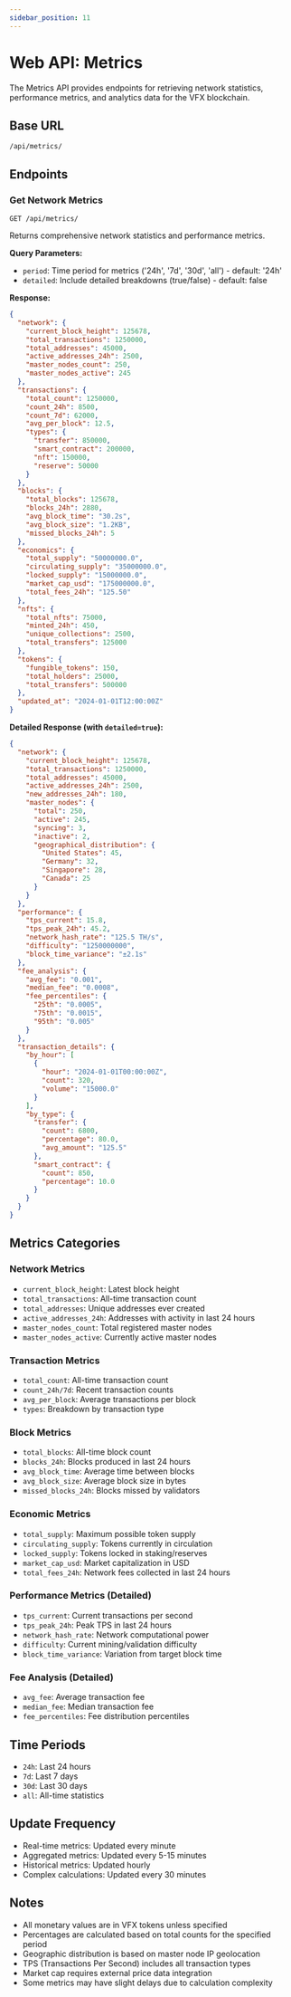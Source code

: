 ```yaml
---
sidebar_position: 11
---
```


# Web API: Metrics

The Metrics API provides endpoints for retrieving network statistics, performance metrics, and analytics data for the VFX blockchain.

## Base URL
```
/api/metrics/
```

## Endpoints

### Get Network Metrics
```http
GET /api/metrics/
```

Returns comprehensive network statistics and performance metrics.

**Query Parameters:**
- `period`: Time period for metrics ('24h', '7d', '30d', 'all') - default: '24h'
- `detailed`: Include detailed breakdowns (true/false) - default: false

**Response:**
```json
{
  "network": {
    "current_block_height": 125678,
    "total_transactions": 1250000,
    "total_addresses": 45000,
    "active_addresses_24h": 2500,
    "master_nodes_count": 250,
    "master_nodes_active": 245
  },
  "transactions": {
    "total_count": 1250000,
    "count_24h": 8500,
    "count_7d": 62000,
    "avg_per_block": 12.5,
    "types": {
      "transfer": 850000,
      "smart_contract": 200000,
      "nft": 150000,
      "reserve": 50000
    }
  },
  "blocks": {
    "total_blocks": 125678,
    "blocks_24h": 2880,
    "avg_block_time": "30.2s",
    "avg_block_size": "1.2KB",
    "missed_blocks_24h": 5
  },
  "economics": {
    "total_supply": "50000000.0",
    "circulating_supply": "35000000.0",
    "locked_supply": "15000000.0",
    "market_cap_usd": "175000000.0",
    "total_fees_24h": "125.50"
  },
  "nfts": {
    "total_nfts": 75000,
    "minted_24h": 450,
    "unique_collections": 2500,
    "total_transfers": 125000
  },
  "tokens": {
    "fungible_tokens": 150,
    "total_holders": 25000,
    "total_transfers": 500000
  },
  "updated_at": "2024-01-01T12:00:00Z"
}
```

**Detailed Response (with `detailed=true`):**
```json
{
  "network": {
    "current_block_height": 125678,
    "total_transactions": 1250000,
    "total_addresses": 45000,
    "active_addresses_24h": 2500,
    "new_addresses_24h": 180,
    "master_nodes": {
      "total": 250,
      "active": 245,
      "syncing": 3,
      "inactive": 2,
      "geographical_distribution": {
        "United States": 45,
        "Germany": 32,
        "Singapore": 28,
        "Canada": 25
      }
    }
  },
  "performance": {
    "tps_current": 15.8,
    "tps_peak_24h": 45.2,
    "network_hash_rate": "125.5 TH/s",
    "difficulty": "1250000000",
    "block_time_variance": "±2.1s"
  },
  "fee_analysis": {
    "avg_fee": "0.001",
    "median_fee": "0.0008",
    "fee_percentiles": {
      "25th": "0.0005",
      "75th": "0.0015",
      "95th": "0.005"
    }
  },
  "transaction_details": {
    "by_hour": [
      {
        "hour": "2024-01-01T00:00:00Z",
        "count": 320,
        "volume": "15000.0"
      }
    ],
    "by_type": {
      "transfer": {
        "count": 6800,
        "percentage": 80.0,
        "avg_amount": "125.5"
      },
      "smart_contract": {
        "count": 850,
        "percentage": 10.0
      }
    }
  }
}
```

## Metrics Categories

### Network Metrics
- `current_block_height`: Latest block height
- `total_transactions`: All-time transaction count
- `total_addresses`: Unique addresses ever created
- `active_addresses_24h`: Addresses with activity in last 24 hours
- `master_nodes_count`: Total registered master nodes
- `master_nodes_active`: Currently active master nodes

### Transaction Metrics
- `total_count`: All-time transaction count
- `count_24h/7d`: Recent transaction counts
- `avg_per_block`: Average transactions per block
- `types`: Breakdown by transaction type

### Block Metrics
- `total_blocks`: All-time block count
- `blocks_24h`: Blocks produced in last 24 hours
- `avg_block_time`: Average time between blocks
- `avg_block_size`: Average block size in bytes
- `missed_blocks_24h`: Blocks missed by validators

### Economic Metrics
- `total_supply`: Maximum possible token supply
- `circulating_supply`: Tokens currently in circulation
- `locked_supply`: Tokens locked in staking/reserves
- `market_cap_usd`: Market capitalization in USD
- `total_fees_24h`: Network fees collected in last 24 hours

### Performance Metrics (Detailed)
- `tps_current`: Current transactions per second
- `tps_peak_24h`: Peak TPS in last 24 hours
- `network_hash_rate`: Network computational power
- `difficulty`: Current mining/validation difficulty
- `block_time_variance`: Variation from target block time

### Fee Analysis (Detailed)
- `avg_fee`: Average transaction fee
- `median_fee`: Median transaction fee
- `fee_percentiles`: Fee distribution percentiles

## Time Periods

- `24h`: Last 24 hours
- `7d`: Last 7 days  
- `30d`: Last 30 days
- `all`: All-time statistics

## Update Frequency

- Real-time metrics: Updated every minute
- Aggregated metrics: Updated every 5-15 minutes
- Historical metrics: Updated hourly
- Complex calculations: Updated every 30 minutes

## Notes

- All monetary values are in VFX tokens unless specified
- Percentages are calculated based on total counts for the specified period
- Geographic distribution is based on master node IP geolocation
- TPS (Transactions Per Second) includes all transaction types
- Market cap requires external price data integration
- Some metrics may have slight delays due to calculation complexity